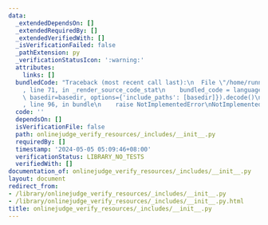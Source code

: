 ```yaml
---
data:
  _extendedDependsOn: []
  _extendedRequiredBy: []
  _extendedVerifiedWith: []
  _isVerificationFailed: false
  _pathExtension: py
  _verificationStatusIcon: ':warning:'
  attributes:
    links: []
  bundledCode: "Traceback (most recent call last):\n  File \"/home/runner/.local/lib/python3.10/site-packages/onlinejudge_verify/documentation/build.py\"\
    , line 71, in _render_source_code_stat\n    bundled_code = language.bundle(stat.path,\
    \ basedir=basedir, options={'include_paths': [basedir]}).decode()\n  File \"/home/runner/.local/lib/python3.10/site-packages/onlinejudge_verify/languages/python.py\"\
    , line 96, in bundle\n    raise NotImplementedError\nNotImplementedError\n"
  code: ''
  dependsOn: []
  isVerificationFile: false
  path: onlinejudge_verify_resources/_includes/__init__.py
  requiredBy: []
  timestamp: '2024-05-05 05:09:46+08:00'
  verificationStatus: LIBRARY_NO_TESTS
  verifiedWith: []
documentation_of: onlinejudge_verify_resources/_includes/__init__.py
layout: document
redirect_from:
- /library/onlinejudge_verify_resources/_includes/__init__.py
- /library/onlinejudge_verify_resources/_includes/__init__.py.html
title: onlinejudge_verify_resources/_includes/__init__.py
---
```

